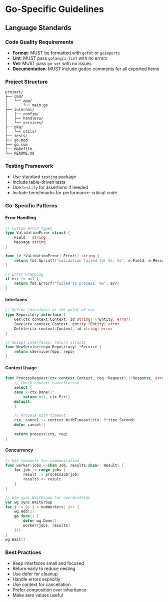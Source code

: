 # Go-Specific Guidelines

## Language Standards

### Code Quality Requirements
- **Format**: MUST be formatted with `gofmt` or `goimports`
- **Lint**: MUST pass `golangci-lint` with no errors
- **Vet**: MUST pass `go vet` with no issues
- **Documentation**: MUST include godoc comments for all exported items

### Project Structure
```
project/
├── cmd/
│   └── app/
│       └── main.go
├── internal/
│   ├── config/
│   ├── handlers/
│   └── services/
├── pkg/
│   └── utils/
├── tests/
├── go.mod
├── go.sum
├── Makefile
└── README.md
```

### Testing Framework
- Use standard `testing` package
- Include table-driven tests
- Use `testify` for assertions if needed
- Include benchmarks for performance-critical code

### Go-Specific Patterns

#### Error Handling
```go
// Custom error types
type ValidationError struct {
    Field   string
    Message string
}

func (e *ValidationError) Error() string {
    return fmt.Sprintf("validation failed for %s: %s", e.Field, e.Message)
}

// Error wrapping
if err != nil {
    return fmt.Errorf("failed to process: %w", err)
}
```

#### Interfaces
```go
// Define interfaces at the point of use
type Repository interface {
    Get(ctx context.Context, id string) (*Entity, error)
    Save(ctx context.Context, entity *Entity) error
    Delete(ctx context.Context, id string) error
}

// Accept interfaces, return structs
func NewService(repo Repository) *Service {
    return &Service{repo: repo}
}
```

#### Context Usage
```go
func ProcessRequest(ctx context.Context, req *Request) (*Response, error) {
    // Check context cancellation
    select {
    case <-ctx.Done():
        return nil, ctx.Err()
    default:
    }
    
    // Process with timeout
    ctx, cancel := context.WithTimeout(ctx, 5*time.Second)
    defer cancel()
    
    return process(ctx, req)
}
```

#### Concurrency
```go
// Use channels for communication
func worker(jobs <-chan Job, results chan<- Result) {
    for job := range jobs {
        result := processJob(job)
        results <- result
    }
}

// Use sync.WaitGroup for coordination
var wg sync.WaitGroup
for i := 0; i < numWorkers; i++ {
    wg.Add(1)
    go func() {
        defer wg.Done()
        worker(jobs, results)
    }()
}
wg.Wait()
```

### Best Practices
- Keep interfaces small and focused
- Return early to reduce nesting
- Use defer for cleanup
- Handle errors explicitly
- Use context for cancellation
- Prefer composition over inheritance
- Make zero values useful